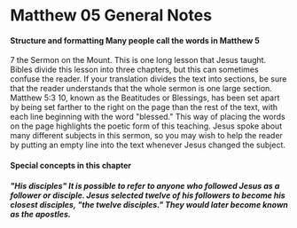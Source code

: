 
# Matthew 05 General Notes 
#### Structure and formatting  Many people call the words in Matthew 5
7 the Sermon on the Mount. This is one long lesson that Jesus taught. Bibles divide this lesson into three chapters, but this can sometimes confuse the reader. If your translation divides the text into sections, be sure that the reader understands that the whole sermon is one large section.  Matthew 5:3
10, known as the Beatitudes or Blessings, has been set apart by being set farther to the right on the page than the rest of the text, with each line beginning with the word "blessed." This way of placing the words on the page highlights the poetic form of this teaching.  Jesus spoke about many different subjects in this sermon, so you may wish to help the reader by putting an empty line into the text whenever Jesus changed the subject.  
#### Special concepts in this chapter  
##### "His disciples"  It is possible to refer to anyone who followed Jesus as a follower or disciple. Jesus selected twelve of his followers to become his closest disciples, "the twelve disciples." They would later become known as the apostles. 